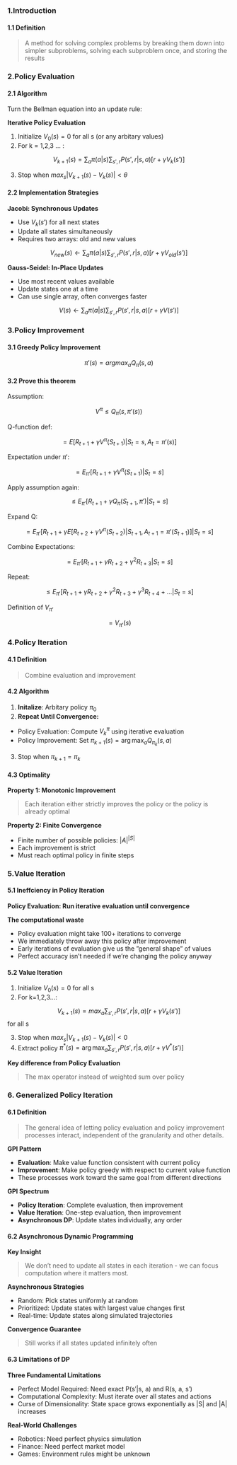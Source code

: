 ### 1.Introduction

#### 1.1 Definition

>A method for solving complex problems by breaking them down into simpler subproblems, solving each subproblem once, and storing the results

### 2.Policy Evaluation

#### 2.1 Algorithm

Turn the Bellman equation into an update rule:

**Iterative Policy Evaluation**

1. Initialize $V_0(s)=0$ for all s (or any arbitary values)
2. For k = 1,2,3 ... :

$$V_{k+1}(s)=\sum_{a}\pi (a|s)\sum_{s',r}P(s',r|s,a)[r+\gamma V_{k}(s')]$$

3. Stop when $max_s|V_{k+1}(s)-V_{k}(s)|<\theta$

#### 2.2 Implementation Strategies

**Jacobi: Synchronous Updates**

* Use $V_{k}(s')$ for all next states
* Update all states simultaneously
* Requires two arrays: old and new values

$$V_{new}(s)\leftarrow \sum_{a}\pi(a|s)\sum_{s',r}P(s',r|s,a)[r+\gamma V_{old}(s')]$$

**Gauss-Seidel: In-Place Updates**

* Use most recent values available
* Update states one at a time
* Can use single array, often converges faster

$$V(s)\leftarrow \sum_{a}\pi(a|s)\sum_{s',r}P(s',r|s,a)[r+\gamma V(s')]$$

### 3.Policy Improvement

#### 3.1 Greedy Policy Improvement


$$\pi'(s)=argmax_{a}Q_{\pi}(s,a)$$

#### 3.2 Prove this theorem

Assumption:

$$V^{\pi} \leq Q_{\pi}(s,\pi'(s))$$

Q-function def:

$$=E[R_{t+1}+\gamma V^{\pi}(S_{t+1})|S_t=s,A_t=\pi'(s)]$$

Expectation under $\pi'$:

$$=E_{\pi'}[R_{t+1}+\gamma V^{\pi}(S_{t+1})|S_t=s]$$

Apply assumption again:

$$\leq E_{\pi'}[R_{t+1}+\gamma Q_{\pi}(S_{t+1},\pi')|S_t=s]$$

Expand Q:

$$=E_{\pi'}[R_{t+1}+\gamma E[R_{t+2}+\gamma V^{\pi}(S_{t+2})|S_{t+1},A_{t+1}=\pi'(S_{t+1})]|S_t=s]$$

Combine Expectations:

$$=E_{\pi'}[R_{t+1}+\gamma R_{t+2}+\gamma^2R_{t+3}|S_t=s]$$

Repeat:

$$\leq E_{\pi'}[R_{t+1}+\gamma R_{t+2}+\gamma^2R_{t+3}+\gamma^3R_{t+4}+\dots|S_t=s]$$

Definition of $V_{\pi'}$

$$=V_{\pi'}(s)$$

### 4.Policy Iteration

#### 4.1 Definition

>Combine evaluation and improvement

#### 4.2 Algorithm

1. **Initalize**: Arbitary policy $\pi_0$
2. **Repeat Until Convergence:**

* Policy Evaluation: Compute $V^{\pi}_k$ using iterative evaluation
* Policy Improvement: Set $\pi_{k+1}(s)=\arg\max_{a}Q_{\pi_{k}}(s,a)$

3. Stop when $\pi_{k+1}=\pi_{k}$

#### 4.3 Optimality

**Property 1: Monotonic Improvement**

>Each iteration either strictly improves the policy or the policy is already optimal

**Property 2: Finite Convergence**

* Finite number of possible policies: $|A|^{|S|}$
* Each improvement is strict
* Must reach optimal policy in finite steps

### 5.Value Iteration

#### 5.1 Ineffciency in Policy Iteration

**Policy Evaluation: Run iterative evaluation until convergence**

**The computational waste**

* Policy evaluation might take 100+ iterations to converge
* We immediately throw away this policy after improvement
* Early iterations of evaluation give us the ”general shape” of values
* Perfect accuracy isn’t needed if we’re changing the policy anyway

#### 5.2 Value Iteration

1. Initialize $V_{0}(s)=0$ for all s
2. For k=1,2,3...:

$$V_{k+1}(s)=max_{a}\sum_{s',r}P(s',r|s,a)[r+\gamma V_{k}(s')]$$ for all s

3. Stop when $max_{s}|V_{k+1}(s)-V_{k}(s)|<0$
4. Extract policy $\pi^{*}(s)=\arg\max_{a}\sum_{s',r}P(s',r|s,a)[r+\gamma V^{*}(s')]$

**Key difference from Policy Evaluation**

>The max operator instead of weighted sum over policy


### 6. Generalized Policy Iteration
#### 6.1 Definition

>The general idea of letting policy evaluation and policy improvement
>processes interact, independent of the granularity and other details.

**GPI Pattern**

* **Evaluation**: Make value function consistent with current policy
* **Improvement**: Make policy greedy with respect to current value function
* These processes work toward the same goal from different directions

**GPI Spectrum**

* **Policy Iteration**: Complete evaluation, then improvement
* **Value Iteration**: One-step evaluation, then improvement
* **Asynchronous DP**: Update states individually, any order

#### 6.2 Asynchronous Dynamic Programming

**Key Insight**

>We don’t need to update all states in each iteration - we can focus
>computation where it matters most.

**Asynchronous Strategies**

* Random: Pick states uniformly at random
* Prioritized: Update states with largest value changes first
* Real-time: Update states along simulated trajectories

**Convergence Guarantee**

>Still works if all states updated infinitely often

#### 6.3 Limitations of DP

**Three Fundamental Limitations**

* Perfect Model Required: Need exact P(s′|s, a) and R(s, a, s′)
* Computational Complexity: Must iterate over all states and actions
* Curse of Dimensionality: State space grows exponentially as |S| and |A| increases

**Real-World Challenges**

* Robotics: Need perfect physics simulation
* Finance: Need perfect market model
* Games: Environment rules might be unknown